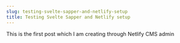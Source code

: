 ```yaml
---
slug: testing-svelte-sapper-and-netlify-setup
title: Testing Svelte Sapper and Netlify setup
---
```

This is the first post which I am creating through Netlify CMS admin
